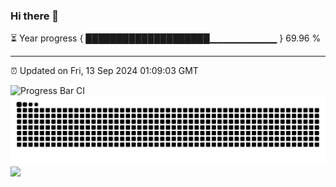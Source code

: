 ### Hi there 👋

⏳ Year progress { ████████████████████▁▁▁▁▁▁▁▁▁▁ } 69.96 %

---

⏰ Updated on Fri, 13 Sep 2024 01:09:03 GMT

![Progress Bar CI](https://github.com/liununu/liununu/workflows/Progress%20Bar%20CI/badge.svg)![](https://raw.githubusercontent.com/L1cardo/L1cardo/main/assets/github-contribution-grid-snake.svg)![](https://raw.githubusercontent.com/seesaws/seesaws/main/assets/github-contribution-grid-snake.svg)
